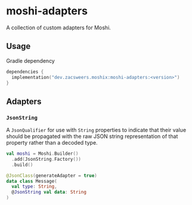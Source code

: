 # moshi-adapters

A collection of custom adapters for Moshi.

## Usage

Gradle dependency
```kotlin
dependencies {
  implementation("dev.zacsweers.moshix:moshi-adapters:<version>")
}
```
## Adapters

### `JsonString`

A `JsonQualifier` for use with `String` properties to indicate that their value should be
propagated with the raw JSON string representation of that property rather than a decoded type.

```Kotlin
val moshi = Moshi.Builder()
  .add(JsonString.Factory())
  .build()

@JsonClass(generateAdapter = true)
data class Message(
  val type: String,
  @JsonString val data: String
)
```
